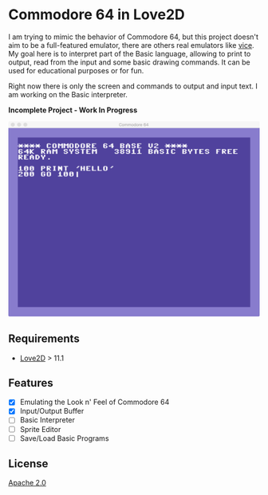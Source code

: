 # Commodore 64 in Love2D

I am trying to mimic the behavior of Commodore 64, but this project doesn't aim to be a full-featured emulator, there are others real emulators like [vice](http://vice-emu.sourceforge.net/). My goal here is to interpret part of the Basic language, allowing to print to output, read from the input and some basic drawing commands. It can be used for educational purposes or for fun.

Right now there is only the screen and commands to output and input text. I am working on the Basic interpreter.

**Incomplete Project - Work In Progress**

![Screenshot](screenshot.png)

## Requirements
- [Love2D](https://love2d.org/) > 11.1

## Features
- [X] Emulating the Look n' Feel of Commodore 64
- [X] Input/Output Buffer
- [ ] Basic Interpreter
- [ ] Sprite Editor
- [ ] Save/Load Basic Programs

## License
[Apache 2.0](LICENSE)
